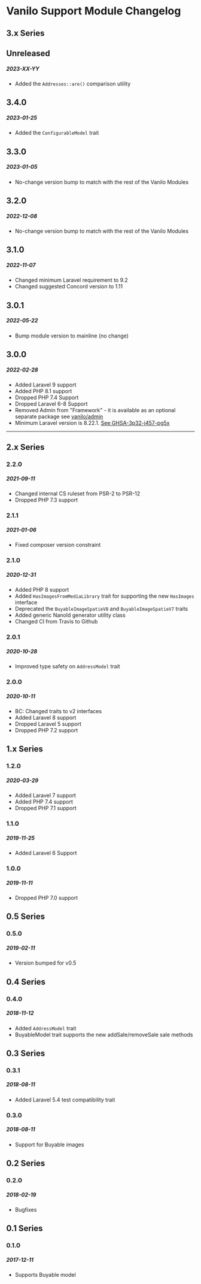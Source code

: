# Vanilo Support Module Changelog

## 3.x Series

## Unreleased
##### 2023-XX-YY

- Added the `Addresses::are()` comparison utility

## 3.4.0
##### 2023-01-25

- Added the `ConfigurableModel` trait

## 3.3.0
##### 2023-01-05

- No-change version bump to match with the rest of the Vanilo Modules

## 3.2.0
##### 2022-12-08

- No-change version bump to match with the rest of the Vanilo Modules

## 3.1.0
##### 2022-11-07

- Changed minimum Laravel requirement to 9.2
- Changed suggested Concord version to 1.11

## 3.0.1
##### 2022-05-22

- Bump module version to mainline (no change)

## 3.0.0
##### 2022-02-28

- Added Laravel 9 support
- Added PHP 8.1 support
- Dropped PHP 7.4 Support
- Dropped Laravel 6-8 Support
- Removed Admin from "Framework" - it is available as an optional separate package see [vanilo/admin](https://github.com/vanilophp/admin) 
- Minimum Laravel version is 8.22.1. [See GHSA-3p32-j457-pg5x](https://github.com/advisories/GHSA-3p32-j457-pg5x)


---

## 2.x Series

### 2.2.0
##### 2021-09-11

- Changed internal CS ruleset from PSR-2 to PSR-12
- Dropped PHP 7.3 support

### 2.1.1
##### 2021-01-06

- Fixed composer version constraint

### 2.1.0
##### 2020-12-31

- Added PHP 8 support
- Added `HasImagesFromMediaLibrary` trait for supporting the new `HasImages` interface
- Deprecated the `BuyableImageSpatieV8` and `BuyableImageSpatieV7` traits
- Added generic NanoId generator utility class
- Changed CI from Travis to Github

### 2.0.1
##### 2020-10-28

- Improved type safety on `AddressModel` trait

### 2.0.0
##### 2020-10-11

- BC: Changed traits to v2 interfaces
- Added Laravel 8 support
- Dropped Laravel 5 support
- Dropped PHP 7.2 support

## 1.x Series

### 1.2.0
##### 2020-03-29

- Added Laravel 7 support
- Added PHP 7.4 support
- Dropped PHP 7.1 support

### 1.1.0
##### 2019-11-25

- Added Laravel 6 Support

### 1.0.0
##### 2019-11-11

- Dropped PHP 7.0 support

## 0.5 Series

### 0.5.0
##### 2019-02-11

- Version bumped for v0.5

## 0.4 Series

### 0.4.0
##### 2018-11-12

- Added `AddressModel` trait
- BuyableModel trait supports the new addSale/removeSale sale methods

## 0.3 Series

### 0.3.1
##### 2018-08-11

- Added Laravel 5.4 test compatibility trait

### 0.3.0
##### 2018-08-11

- Support for Buyable images

## 0.2 Series

### 0.2.0
##### 2018-02-19

- Bugfixes

## 0.1 Series

### 0.1.0
##### 2017-12-11

- Supports Buyable model

